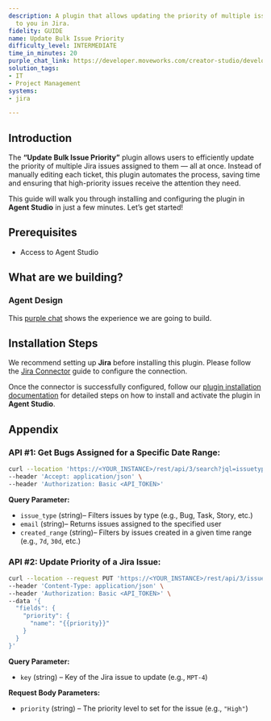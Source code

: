 ```yaml
---
description: A plugin that allows updating the priority of multiple issues assigned
  to you in Jira.
fidelity: GUIDE
name: Update Bulk Issue Priority
difficulty_level: INTERMEDIATE
time_in_minutes: 20
purple_chat_link: https://developer.moveworks.com/creator-studio/developer-tools/purple-chat/?conversation=%7B%22startTimestamp%22%3A%2211%3A43+AM%22%2C%22messages%22%3A%5B%7B%22parts%22%3A%5B%7B%22richText%22%3A%22Set+priority+to+High+for+all+bugs+assigned+to+me+created+last+week.%22%7D%5D%2C%22role%22%3A%22user%22%7D%2C%7B%22parts%22%3A%5B%7B%22reasoningSteps%22%3A%5B%7B%22richText%22%3A%22Searching+Jira+for+issues+matching+the+following+criteria%3A%3Cul%3E%3Cli%3E%3Cb%3EType%3A%3C%2Fb%3E+Bug%3C%2Fli%3E%3Cli%3E%3Cb%3EAssignee%3A%3C%2Fb%3E+You%3C%2Fli%3E%3Cli%3E%3Cb%3ECreated%3A%3C%2Fb%3E+Last+7+days%3C%2Fli%3E%3C%2Ful%3E%22%2C%22status%22%3A%22success%22%7D%5D%7D%2C%7B%22richText%22%3A%22%3Cp%3EI+found+3+bugs+assigned+to+you+in+%3Cb%3EJira%3C%2Fb%3E+from+last+week%3A%3C%2Fp%3E%3Cul%3E%3Cli%3E%3Cb%3EBUG-101%3A%3C%2Fb%3E+Login+button+unresponsive+on+mobile%3C%2Fli%3E%3Cli%3E%3Cb%3EBUG-105%3A%3C%2Fb%3E+User+profile+pictures+not+loading%3C%2Fli%3E%3Cli%3E%3Cb%3EBUG-112%3A%3C%2Fb%3E+API+rate+limit+errors%3C%2Fli%3E%3C%2Ful%3E%3Cp%3EDo+you+want+to+change+their+priority+to+%3Cb%3EHigh%3C%2Fb%3E%3F%3C%2Fp%3E%22%7D%2C%7B%22buttons%22%3A%5B%7B%22buttonText%22%3A%22Yes%2C+update+all%22%2C%22style%22%3A%22filled%22%7D%2C%7B%22buttonText%22%3A%22Cancel%22%2C%22style%22%3A%22outlined%22%7D%5D%7D%5D%2C%22role%22%3A%22assistant%22%7D%2C%7B%22parts%22%3A%5B%7B%22richText%22%3A%22Yes%2C+update+all%22%7D%5D%2C%22role%22%3A%22user%22%7D%2C%7B%22parts%22%3A%5B%7B%22richText%22%3A%22%3Cp%3EDone.+I%27ve+updated+the+priority+for+3+issues+to+%3Cb%3EHigh%3C%2Fb%3E.%3C%2Fp%3E%22%7D%2C%7B%22citations%22%3A%5B%7B%22citationTitle%22%3A%22BUG-101%3A+Login+button+unresponsive+on+mobile%22%2C%22connectorName%22%3A%22jira%22%7D%2C%7B%22citationTitle%22%3A%22BUG-105%3A+User+profile+pictures+not+loading%22%2C%22connectorName%22%3A%22jira%22%7D%2C%7B%22citationTitle%22%3A%22BUG-112%3A+API+rate+limit+errors%22%2C%22connectorName%22%3A%22jira%22%7D%5D%7D%5D%2C%22role%22%3A%22assistant%22%2C%22showFeedbackTray%22%3Atrue%7D%5D%7D
solution_tags:
- IT
- Project Management
systems:
- jira

---
```

## **Introduction**

The **“Update Bulk Issue Priority”** plugin allows users to efficiently update the priority of multiple Jira issues assigned to them — all at once. Instead of manually editing each ticket, this plugin automates the process, saving time and ensuring that high-priority issues receive the attention they need. 

This guide will walk you through installing and configuring the plugin in **Agent Studio** in just a few minutes. Let’s get started!

## **Prerequisites**

- Access to Agent Studio

## **What are we building?**

### **Agent Design**

This [purple chat](https://developer.moveworks.com/creator-studio/developer-tools/purple-chat/?conversation=%7B%22startTimestamp%22%3A%2211%3A43+AM%22%2C%22messages%22%3A%5B%7B%22parts%22%3A%5B%7B%22richText%22%3A%22Set+priority+to+High+for+all+bugs+assigned+to+me+created+last+week.%22%7D%5D%2C%22role%22%3A%22user%22%7D%2C%7B%22parts%22%3A%5B%7B%22reasoningSteps%22%3A%5B%7B%22richText%22%3A%22Searching+Jira+for+issues+matching+the+following+criteria%3A%3Cul%3E%3Cli%3E%3Cb%3EType%3A%3C%2Fb%3E+Bug%3C%2Fli%3E%3Cli%3E%3Cb%3EAssignee%3A%3C%2Fb%3E+You%3C%2Fli%3E%3Cli%3E%3Cb%3ECreated%3A%3C%2Fb%3E+Last+7+days%3C%2Fli%3E%3C%2Ful%3E%22%2C%22status%22%3A%22success%22%7D%5D%7D%2C%7B%22richText%22%3A%22%3Cp%3EI+found+3+bugs+assigned+to+you+in+%3Cb%3EJira%3C%2Fb%3E+from+last+week%3A%3C%2Fp%3E%3Cul%3E%3Cli%3E%3Cb%3EBUG-101%3A%3C%2Fb%3E+Login+button+unresponsive+on+mobile%3C%2Fli%3E%3Cli%3E%3Cb%3EBUG-105%3A%3C%2Fb%3E+User+profile+pictures+not+loading%3C%2Fli%3E%3Cli%3E%3Cb%3EBUG-112%3A%3C%2Fb%3E+API+rate+limit+errors%3C%2Fli%3E%3C%2Ful%3E%3Cp%3EDo+you+want+to+change+their+priority+to+%3Cb%3EHigh%3C%2Fb%3E%3F%3C%2Fp%3E%22%7D%2C%7B%22buttons%22%3A%5B%7B%22buttonText%22%3A%22Yes%2C+update+all%22%2C%22style%22%3A%22filled%22%7D%2C%7B%22buttonText%22%3A%22Cancel%22%2C%22style%22%3A%22outlined%22%7D%5D%7D%5D%2C%22role%22%3A%22assistant%22%7D%2C%7B%22parts%22%3A%5B%7B%22richText%22%3A%22Yes%2C+update+all%22%7D%5D%2C%22role%22%3A%22user%22%7D%2C%7B%22parts%22%3A%5B%7B%22richText%22%3A%22%3Cp%3EDone.+I%27ve+updated+the+priority+for+3+issues+to+%3Cb%3EHigh%3C%2Fb%3E.%3C%2Fp%3E%22%7D%2C%7B%22citations%22%3A%5B%7B%22citationTitle%22%3A%22BUG-101%3A+Login+button+unresponsive+on+mobile%22%2C%22connectorName%22%3A%22jira%22%7D%2C%7B%22citationTitle%22%3A%22BUG-105%3A+User+profile+pictures+not+loading%22%2C%22connectorName%22%3A%22jira%22%7D%2C%7B%22citationTitle%22%3A%22BUG-112%3A+API+rate+limit+errors%22%2C%22connectorName%22%3A%22jira%22%7D%5D%7D%5D%2C%22role%22%3A%22assistant%22%2C%22showFeedbackTray%22%3Atrue%7D%5D%7D) shows the experience we are going to build.

## **Installation Steps**

We recommend setting up **Jira** before installing this plugin. Please follow the [Jira Connector](https://developer.moveworks.com/marketplace/package/?id=jira&hist=home%2Cbrws#how-to-implement) guide to configure the connection.

Once the connector is successfully configured, follow our [plugin installation documentation](https://help.moveworks.com/docs/ai-agent-marketplace-installation) for detailed steps on how to install and activate the plugin in **Agent Studio**.

## **Appendix**

### **API #1: Get Bugs Assigned for a Specific Date Range:**

```bash
curl --location 'https://<YOUR_INSTANCE>/rest/api/3/search?jql=issuetype={{issue_type}} AND assignee="{{email}}" AND statusCategory!=Done AND created >= {{created_range}}' \
--header 'Accept: application/json' \
--header 'Authorization: Basic <API_TOKEN>'
```

**Query Parameter:**

- `issue_type` (string)– Filters issues by type (e.g., Bug, Task, Story, etc.)
- `email` (string)– Returns issues assigned to the specified user
- `created_range` (string)– Filters by issues created in a given time range (e.g., `7d`, `30d`, etc.)

### **API #2: Update Priority of a Jira Issue:**

```bash
curl --location --request PUT 'https://<YOUR_INSTANCE>/rest/api/3/issue/{{key}}' \
--header 'Content-Type: application/json' \
--header 'Authorization: Basic <API_TOKEN>' \
--data '{
  "fields": {
    "priority": {
      "name": "{{priority}}"
    }
  }
}'
```

**Query Parameter:**

- `key` (string) – Key of the Jira issue to update (e.g., `MPT-4`)

**Request Body Parameters:**

- `priority` (string) – The priority level to set for the issue (e.g., `"High"`)